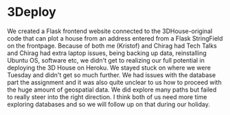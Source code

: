 # 3Deploy
We created a Flask frontend website connected to the 3DHouse-original code that can plot a house from an address entered from a Flask StringField on the frontpage. 
Because of both me (Kristof) and Chirag had Tech Talks and Chirag had extra laptop issues, being backing up data, reinstalling Ubuntu OS, software etc, 
we didn't get to realizing our full potential in deploying the 3D House on Heroku. We stayed stuck on where we were Tuesday and didn't get so much further. We had issues with the database part
the assignment and it was also quite unclear to us how to proceed with the huge amount of geospatial data. We did explore many paths but failed to really steer into the 
right direction. I think both of us need more time exploring databases and so we will follow up on that during our holiday.
